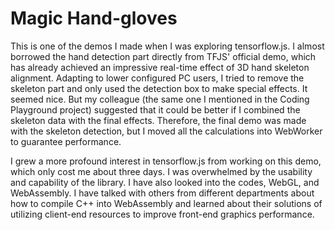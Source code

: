 # Magic Hand-gloves

This is one of the demos I made when I was exploring tensorflow.js. I almost borrowed the hand detection part directly from TFJS' official demo, which has already achieved an impressive real-time effect of 3D hand skeleton alignment. Adapting to lower configured PC users, I tried to remove the skeleton part and only used the detection box to make special effects. It seemed nice. But my colleague (the same one I mentioned in the Coding Playground project) suggested that it could be better if I combined the skeleton data with the final effects. Therefore, the final demo was made with the skeleton detection, but I moved all the calculations into WebWorker to guarantee performance.

I grew a more profound interest in tensorflow.js from working on this demo, which only cost me about three days. I was overwhelmed by the usability and capability of the library. I have also looked into the codes, WebGL, and WebAssembly. I have talked with others from different departments about how to compile C++ into WebAssembly and learned about their solutions of utilizing client-end resources to improve front-end graphics performance.